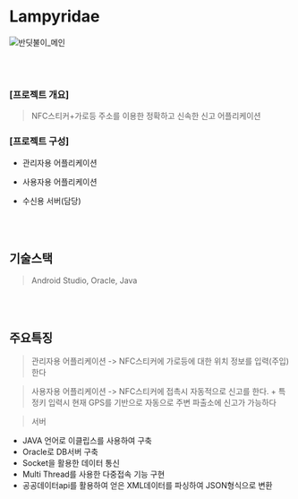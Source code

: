 # Lampyridae
![반딧불이_메인](https://user-images.githubusercontent.com/52819382/95893177-8ddfc100-0dc2-11eb-8a11-ebac129b8fbe.png)

<br>
<br>

### [프로젝트 개요]
> NFC스티커+가로등 주소를 이용한 정확하고 신속한 신고 어플리케이션


### [프로젝트 구성]
  
+ 관리자용 어플리케이션

+ 사용자용 어플리케이션

+ 수신용 서버(담당)
<br>
<br>

## 기술스택
> Android Studio, Oracle, Java

<br>
<br>

## 주요특징
> 관리자용 어플리케이션 -> NFC스티커에 가로등에 대한 위치 정보를 입력(주입)한다

> 사용자용 어플리케이션 -> NFC스티커에 접촉시 자동적으로 신고를 한다. + 특정키 입력시 현재 GPS를 기반으로 자동으로 주변 파출소에 신고가 가능하다

> 서버
- JAVA 언어로 이클립스를 사용하여 구축
- Oracle로 DB서버 구축
- Socket을 활용한 데이터 통신
- Multi Thread를 사용한 다중접속 기능 구현
- 공공데이터api를 활용하여 얻은 XML데이터를 파싱하여 JSON형식으로 변환

